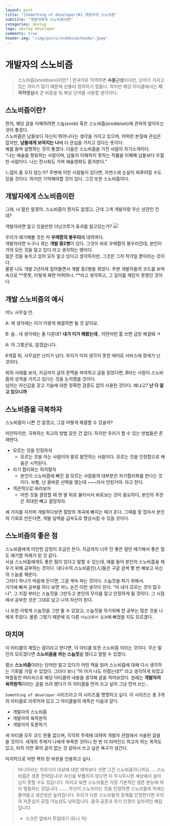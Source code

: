 ```yaml
---
layout: post
title: "[Something of developer]#1 개발자의 스노비즘"
subtitle: "개발자에게 스노비즘이란"
categories: devlog
tags: devlog developer
comments: true
header-img: "/img/posts/snobbism/header.jpeg"
---
```


# 개발자의 스노비즘

> 스노비즘(snobbism)이란? | 한국어로 직역하면 **속물근성**이지만, 단어가 가지고 있는 의미가 많기 때문에 섣불리 정의하기 힘들다. 하지만 해당 아티클에서는 **지적허영심**에 큰 비중을 둬 해당 단어를 사용할 생각이다.

## 스노비즘이란?

먼저, 해당 글을 이해하려면 스놉(snob) 혹은 스노비즘(snobbism)에 관하여 알아두는 것이 좋겠다.  
스노비즘은 남들보다 자신이 뛰어나다는 생각을 가지고 있으며, 어떠한 본질에 관심은 없지만, **남들에게 보여지는 나**에 더 관심을 가지고 있다는 뜻이다.  
예를 들며 설명하는 것이 좋겠다. 다음은 스노비즘을 가진 사람의 자기소개이다.  
“나는 예술을 향유하는 사람이며, 남들이 이해하지 못하는 작품을 이해해 남들보다 우월한 사람이다. 나는 전시회도 가며 예술영화도 즐겨본다.”

느낌이 좀 오지 않는가? 주변에 이런 사람들이 있다면, 자연스레 눈살이 찌푸려질 수도 있을 것이다. 하지만 기억해야할 것이 있다. 그것 또한 스노비즘이다.

## 개발자에게 스노비즘이란

그래, 너 말은 알겠어. 스노비즘이 뭔지도 알겠고, 근데 그게 개발자랑 무슨 상관인 건데?

개발자라면 알고 있을만한 더닝크루거 효과를 알고있는가?
![](&&&SFLOCALFILEPATH&&&45601D20-5624-489C-B1A3-AF8B7C5F2414.png)

우리가 얘기해볼 것은 저 **우매함의 봉우리**에 대하여다.  
개발자라면 누구나 겪는 **개발 중2병**이 있다. 그것이 바로 우매함의 봉우리인데, 본인이 거의 모든 것을 알고 있다 라고 생각하는 병이다.  
많은 것을 놓치고 있어 모두 알고 있다고 생각하지만, 그것은 그저 착각일 뿐이라는 것이다.  
물론 나도 개발 2년차에 접어들면서 개발 중2병을 겪었다. 주변 개발자들의 코드를 보며 속으로 **쯧쯧, 이렇게 짜면 어떡하나..**라고 생각하고, 그 깊이를 깨닫지 못했던 것이다.

## 개발 스노비즘의 예시

어느 사무실 안.

A: 제 생각에는 이거 이렇게 해결하면 될 것 같아요.

B: 음.. 내 생각에는 좀 다른데? **내가 이거 해봤는데** , 어떤어떤 툴 쓰면 금방 해결돼 ㅋ

A: 아 그렇군요, 알겠습니다.

6개월 뒤, 사무실은 난리가 났다. 우리가 미처 생각지 못한 에러로 서비스에 장애가 난 것이다.

위의 사례를 보자, 지금까지 글의 문맥을 파악하고 글을 읽었다면, B라는 사람이 스노비즘의 성격을 가지고 있다는 것을 눈치챘을 것이다.  
넘치는 자신감을 갖고 기술에 대한 정확한 검증도 없이 사용한 것이다. 왜냐고? **난 다 알고 있으니까**

## 스노비즘을 극복하자

스노비즘이 나쁜 건 알겠고, 그걸 어떻게 해결할 수 있을까?

미안하지만, 극복하는 최고의 방법 같은 건 없다. 하지만 우리가 할 수 있는 방법들은 존재한다.

- 모르는 것을 인정하자
  - 모르는 것을 아는 사람이야 말로 발전하는 사람이다. 모르는 것을 인정함으로 배움은 시작된다.
- 자기 합리화는 하지말자
  - 본인이 스노비즘에 빠진 걸 모르는 사람들의 대부분은 자기합리화를 한다는 것이다. 보통, 난 올바른 선택을 했는데 ~~~라서 안된거야. 라고 한다.
- 객관적으로 바라보자
  - 어떤 것을 결정할 때 한 발 뒤로 물러서서 바로보는 것이 중요하다, 본인의 주관은 최대한 빼고 결정하자.

세 가지를 지키며 개발하다보면 절망의 계곡에 빠지는 때가 온다. 그때를 잘 잡아서 본인의 기회로 만든다면, 개발 실력을 급속도로 향상시킬 수 있을 것이다.

## 스노비즘의 좋은 점

스노비즘에게 미안한 감정이 조금은 든다. 지금까지 너무 안 좋은 점만 얘기해서 좋은 점도 얘기할 차례가 된 것 같다.  
사실 스노비즘에게도 좋은 점이 있다고 말할 수 있는데, 예를 들어 본인의 스노비즘을 채우기 위해 공부하는 것이다. 대다수의 스노비즘인(人)들은 구글 검색 몇 번 해보고 자신의 스놉을 채운다.  
그러다 하나가 마음에 든다면, 그걸 계속 파는 것이다. 스놉짓을 하기 위해서.  
거기에 빠져 공부를 하다 보면 어느 순간 이런 생각이 든다. “아 내가 모르는 것이 많구나”.
그 지점 부터는 스놉짓을 그만두고 본인의 무지를 알고 안정하게 될 것이다. 그 시점에서 공부한 것은 그대로 남고 나의 자산이 된다.

나 또한 이렇게 스놉짓을 그만 둘 수 있었고, 스놉짓을 하기위해 한 공부는 많은 것을 나에게 주었다. 물론 그렇기 때문에 또 다른 `더닝크루거 효과`에 빠졌을 지도 모르겠다.

## 마치며

이 아티클의 재밌는 점이라고 한다면, 이 아티클 또한 스노비즘 이라는 것이다. 무슨 말인지 모르겠다면 **스노비즘을 까는 스놉짓**을 했다고 말할 수 있겠다.

평소 **스노비즘**이라는 단어만 알고 있다가 어떤 책을 읽어 스노비즘에 대해 다시 생각하는 기회를 가질 수 있었다. 그러다 보니 “어 이거 나도 이랬는데?” 라고 생각하게 되었고 며칠동안 머리속으로 해당 아티클의 내용을 생각해 글을 적어보았다. 원래는 **개발자의 육하원칙**이라는 글을 쓰려 했다가 이 아티클을 먼저 쓰고 싶어 그냥 먼저 쓰는..

`Something of developer` 시리즈라고 이 시리즈를 명명하고 싶다.
이 시리즈는 총 3개의 아티클로 이루어져 있고 그 아티클들의 제목은 다음과 같다.

- 개발자의 스노비즘
- 개발자의 육하원칙
- 개발자의 토론하기

세 아티클 모두 코드 한줄 없으며, 각각의 주제에 대하여 개발자 관점에서 서술한 글을 쓸 것이다. 세개의 주제가 나에게 부족한 것이니 한 번 더 리마인드 하고자 하는 목적도 있고, 아직 이런 류의 글이 없는 것 같아서 쓰고 싶은 욕구가 생긴다.

마지막으로 어떤 책의 한 부분을 인용하고 싶다.

> 마니아라는 자의식이 대상에 대한 애착보다 크면 그건 스노비즘이니까요……스노비즘은 생존 전략입니다! 자신을 부풀리지 않으면 이 무시무시한 세상에서 살아남지 못할 수도 있습니다. 따지고 보면 스노브들은 가장 기본적인 생존 본능에 따라 행동하는 것입니다. …… 자신이 스노브라는 것을 인정하면 스노브들의 허세는 줄어들고 생산성은 높아집니다. 우리가 다른 스노브들의 존재를 인정한다면 우리의 자존심이 긁힐 가능성도 낮아집니다. 결국 공존과 자기 인정이 일차적인 해답입니다.
>
> - 스크린 앞에서 투덜대기 (듀나 저)
